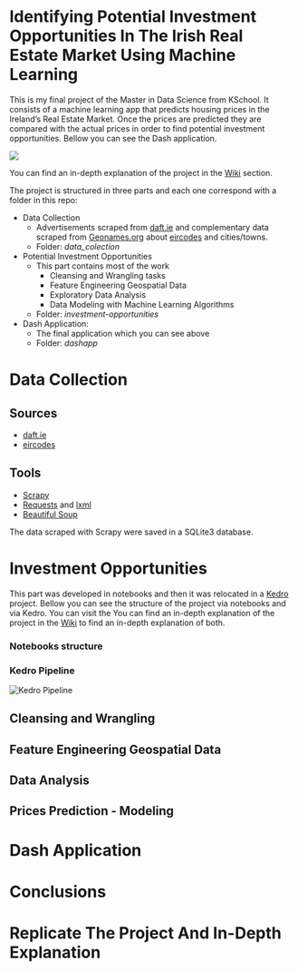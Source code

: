 # Identifying Potential Investment Opportunities In The Irish Real Estate Market Using Machine Learning

This is my final project of the Master in Data Science from KSchool. It consists of a machine learning app that predicts housing prices in the Ireland’s Real Estate Market. Once the prices are predicted they are compared with the actual prices in order to find potential investment opportunities. Bellow you can see the Dash application.  

![](https://github.com/javiicc/Identifying_Potential_Investment_Opportunities_In_The_Irish_Real_Estate_Market_Using_Machine_Learnin/blob/main/investment-opportunities/notebooks/imgs/thefinalgif.gif)

You can find an in-depth explanation of the project in the [Wiki](https://github.com/javiicc/Identifying_Potential_Investment_Opportunities_In_The_Irish_Real_Estate_Market_Using_MachineLearning/wiki) section.

The project is structured in three parts and each one correspond with a folder in this repo:

- Data Collection
  - Advertisements scraped from [daft.ie](https://www.daft.ie/) and complementary data scraped from [Geonames.org](http://www.geonames.org/postalcode-search.html?q=&country=IE) about [eircodes](https://www.eircode.ie/) and cities/towns. 
  - Folder: *data_colection*
- Potential Investment Opportunities
  - This part contains most of the work
    - Cleansing and Wrangling tasks 
    - Feature Engineering Geospatial Data
    - Exploratory Data Analysis
    - Data Modeling with Machine Learning Algorithms
   - Folder: *investment-opportunities*
- Dash Application:
  - The final application which you can see above
  - Folder: *dashapp*

# Data Collection

## Sources
- [daft.ie](https://www.daft.ie/) 
- [eircodes](https://www.eircode.ie/)

## Tools
- [Scrapy](https://scrapy.org/)
- [Requests](https://docs.python-requests.org/en/latest/) and [lxml](https://lxml.de/)
- [Beautiful Soup](https://www.crummy.com/software/BeautifulSoup/bs4/doc/)

The data scraped with Scrapy were saved in a SQLite3 database.

# Investment Opportunities

This part was developed in notebooks and then it was relocated in a [Kedro](https://kedro.readthedocs.io/en/stable/01_introduction/01_introduction.html) project. Bellow you can see the structure of the project via notebooks and via Kedro. You can visit the 
You can find an in-depth explanation of the project in the [Wiki](https://github.com/javiicc/Identifying_Potential_Investment_Opportunities_In_The_Irish_Real_Estate_Market_Using_MachineLearning/wiki) to find an in-depth explanation of both.

### Notebooks structure

### Kedro Pipeline

![Kedro Pipeline](https://raw.githubusercontent.com/javiicc/Identifying_Potential_Investment_Opportunities_In_The_Irish_Real_Estate_Market_Using_Machine_Learnin/main/investment-opportunities/notebooks/imgs/kedro-viz-final.png)

## Cleansing and Wrangling 

## Feature Engineering Geospatial Data

## Data Analysis

## Prices Prediction - Modeling


# Dash Application

# Conclusions

# Replicate The Project And In-Depth Explanation
